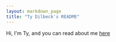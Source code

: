 ```yaml
---
layout: markdown_page
title: "Ty Dilbeck's README"
---
```


Hi, I'm Ty, and you can read about me [here](https://gitlab.com/tdilbeck/readme)
